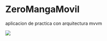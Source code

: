 # ZeroMangaMovil
aplicacion de practica con arquitectura mvvm 

![](https://github.com/julioolivares90/AzAnimexApp/blob/master/app/src/main/imagenes/s1.png)
